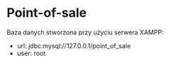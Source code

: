 # Point-of-sale

Baza danych stworzona przy użyciu serwera XAMPP:
- url: jdbc:mysql://127.0.0.1/point_of_sale
- user: root
